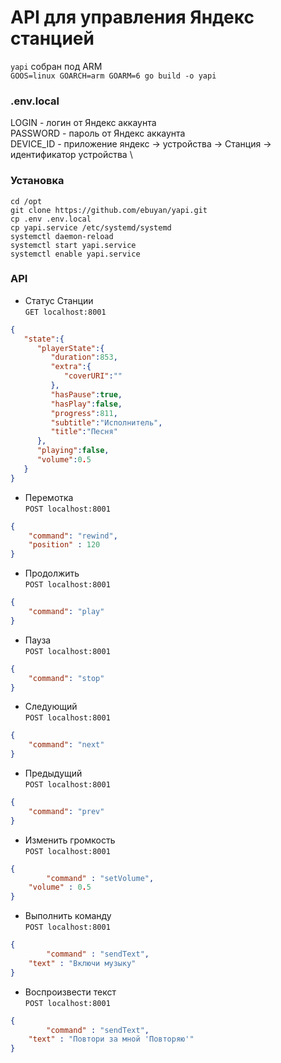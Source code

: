 <h1>API для управления Яндекс станцией</h1>

`yapi` собран под ARM \
`GOOS=linux GOARCH=arm GOARM=6 go build -o yapi`

<h3>.env.local</h3>

LOGIN - логин от Яндекс аккаунта \
PASSWORD - пароль от Яндекс аккаунта \
DEVICE_ID - приложение яндекс -> устройства -> Станция -> идентификатор устройства \

<h3>Установка</h3>

`cd /opt` \
`git clone https://github.com/ebuyan/yapi.git` \
`cp .env .env.local` \
`cp yapi.service /etc/systemd/systemd` \
`systemctl daemon-reload` \
`systemctl start yapi.service` \
`systemctl enable yapi.service`

<h3>API</h3>

- Статус Станции \
`GET localhost:8001`
```json
{
   "state":{
      "playerState":{
         "duration":853,
         "extra":{
            "coverURI":""
         },
         "hasPause":true,
         "hasPlay":false,
         "progress":811,
         "subtitle":"Исполнитель",
         "title":"Песня"
      },
      "playing":false,
      "volume":0.5
   }
}
```
- Перемотка \
`POST localhost:8001`
```json
{
	"command": "rewind",
	"position" : 120
}
```
- Продолжить \
`POST localhost:8001`
```json
{
	"command": "play"
}
```
- Пауза \
`POST localhost:8001`
```json
{
	"command": "stop"
}
```
- Следующий \
`POST localhost:8001`
```json
{
	"command": "next"
}
```
- Предыдущий \
`POST localhost:8001`
```json
{
	"command": "prev"
}
```
- Изменить громкость \
`POST localhost:8001`
```json
{
    	"command" : "setVolume",
	"volume" : 0.5
}
```
- Выполнить команду \
`POST localhost:8001`
```json
{
    	"command" : "sendText",
	"text" : "Включи музыку"
}
```
- Воспроизвести текст \
`POST localhost:8001`
```json
{
    	"command" : "sendText",
	"text" : "Повтори за мной 'Повторяю'"
}
```
